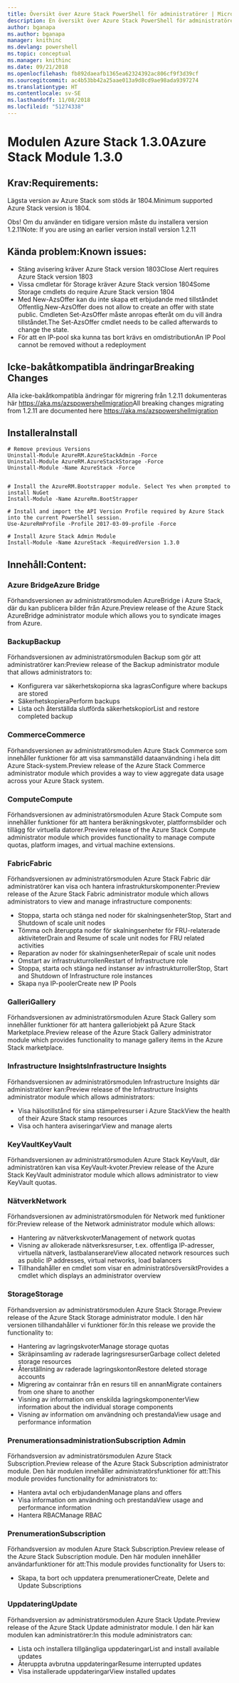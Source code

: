 ```yaml
---
title: Översikt över Azure Stack PowerShell för administratörer | Microsoft Docs
description: En översikt över Azure Stack PowerShell för administratörer med anvisningar för installation och konfiguration.
author: bganapa
ms.author: bganapa
manager: knithinc
ms.devlang: powershell
ms.topic: conceptual
ms.manager: knithinc
ms.date: 09/21/2018
ms.openlocfilehash: fb892daeafb1365ea62324392ac806cf9f3d39cf
ms.sourcegitcommit: ac4b53bb42a25aae013a9d8cd9ae98ada9397274
ms.translationtype: HT
ms.contentlocale: sv-SE
ms.lasthandoff: 11/08/2018
ms.locfileid: "51274338"
---
```

# <a name="azure-stack-module-130"></a><span data-ttu-id="72629-103">Modulen Azure Stack 1.3.0</span><span class="sxs-lookup"><span data-stu-id="72629-103">Azure Stack Module 1.3.0</span></span>

## <a name="requirements"></a><span data-ttu-id="72629-104">Krav:</span><span class="sxs-lookup"><span data-stu-id="72629-104">Requirements:</span></span>
<span data-ttu-id="72629-105">Lägsta version av Azure Stack som stöds är 1804.</span><span class="sxs-lookup"><span data-stu-id="72629-105">Minimum supported Azure Stack version is 1804.</span></span>

<span data-ttu-id="72629-106">Obs! Om du använder en tidigare version måste du installera version 1.2.11</span><span class="sxs-lookup"><span data-stu-id="72629-106">Note: If you are using an earlier version install version 1.2.11</span></span>

## <a name="known-issues"></a><span data-ttu-id="72629-107">Kända problem:</span><span class="sxs-lookup"><span data-stu-id="72629-107">Known issues:</span></span>

- <span data-ttu-id="72629-108">Stäng avisering kräver Azure Stack version 1803</span><span class="sxs-lookup"><span data-stu-id="72629-108">Close Alert requires Azure Stack version 1803</span></span>
- <span data-ttu-id="72629-109">Vissa cmdletar för Storage kräver Azure Stack version 1804</span><span class="sxs-lookup"><span data-stu-id="72629-109">Some Storage cmdlets do require Azure Stack version 1804</span></span>
- <span data-ttu-id="72629-110">Med New-AzsOffer kan du inte skapa ett erbjudande med tillståndet Offentlig.</span><span class="sxs-lookup"><span data-stu-id="72629-110">New-AzsOffer does not allow to create an offer with state public.</span></span> <span data-ttu-id="72629-111">Cmdleten Set-AzsOffer måste anropas efteråt om du vill ändra tillståndet.</span><span class="sxs-lookup"><span data-stu-id="72629-111">The Set-AzsOffer cmdlet needs to be called afterwards to change the state.</span></span>
- <span data-ttu-id="72629-112">För att en IP-pool ska kunna tas bort krävs en omdistribution</span><span class="sxs-lookup"><span data-stu-id="72629-112">An IP Pool cannot be removed without a redeployment</span></span>

## <a name="breaking-changes"></a><span data-ttu-id="72629-113">Icke-bakåtkompatibla ändringar</span><span class="sxs-lookup"><span data-stu-id="72629-113">Breaking Changes</span></span>
<span data-ttu-id="72629-114">Alla icke-bakåtkompatibla ändringar för migrering från 1.2.11 dokumenteras här https://aka.ms/azspowershellmigration</span><span class="sxs-lookup"><span data-stu-id="72629-114">All breaking changes migrating from 1.2.11 are documented here https://aka.ms/azspowershellmigration</span></span>

## <a name="install"></a><span data-ttu-id="72629-115">Installera</span><span class="sxs-lookup"><span data-stu-id="72629-115">Install</span></span>
```
# Remove previous Versions
Uninstall-Module AzureRM.AzureStackAdmin -Force
Uninstall-Module AzureRM.AzureStackStorage -Force
Uninstall-Module -Name AzureStack -Force 


# Install the AzureRM.Bootstrapper module. Select Yes when prompted to install NuGet
Install-Module -Name AzureRm.BootStrapper

# Install and import the API Version Profile required by Azure Stack into the current PowerShell session.
Use-AzureRmProfile -Profile 2017-03-09-profile -Force

# Install Azure Stack Admin Module
Install-Module -Name AzureStack -RequiredVersion 1.3.0
```
## <a name="content"></a><span data-ttu-id="72629-116">Innehåll:</span><span class="sxs-lookup"><span data-stu-id="72629-116">Content:</span></span>
### <a name="azure-bridge"></a><span data-ttu-id="72629-117">Azure Bridge</span><span class="sxs-lookup"><span data-stu-id="72629-117">Azure Bridge</span></span>
<span data-ttu-id="72629-118">Förhandsversionen av administratörsmodulen AzureBridge i Azure Stack, där du kan publicera bilder från Azure.</span><span class="sxs-lookup"><span data-stu-id="72629-118">Preview release of the Azure Stack AzureBridge administrator module which allows you to syndicate images from Azure.</span></span>

### <a name="backup"></a><span data-ttu-id="72629-119">Backup</span><span class="sxs-lookup"><span data-stu-id="72629-119">Backup</span></span>
<span data-ttu-id="72629-120">Förhandsversionen av administratörsmodulen Backup som gör att administratörer kan:</span><span class="sxs-lookup"><span data-stu-id="72629-120">Preview release of the Backup administrator module that allows administrators to:</span></span>
- <span data-ttu-id="72629-121">Konfigurera var säkerhetskopiorna ska lagras</span><span class="sxs-lookup"><span data-stu-id="72629-121">Configure where backups are stored</span></span>
- <span data-ttu-id="72629-122">Säkerhetskopiera</span><span class="sxs-lookup"><span data-stu-id="72629-122">Perform backups</span></span>
- <span data-ttu-id="72629-123">Lista och återställda slutförda säkerhetskopior</span><span class="sxs-lookup"><span data-stu-id="72629-123">List and restore completed backup</span></span>

### <a name="commerce"></a><span data-ttu-id="72629-124">Commerce</span><span class="sxs-lookup"><span data-stu-id="72629-124">Commerce</span></span>
<span data-ttu-id="72629-125">Förhandsversionen av administratörsmodulen Azure Stack Commerce som innehåller funktioner för att visa sammanställd dataanvändning i hela ditt Azure Stack-system.</span><span class="sxs-lookup"><span data-stu-id="72629-125">Preview release of the Azure Stack Commerce administrator module which provides a way to view aggregate data usage across your Azure Stack system.</span></span>

### <a name="compute"></a><span data-ttu-id="72629-126">Compute</span><span class="sxs-lookup"><span data-stu-id="72629-126">Compute</span></span>
<span data-ttu-id="72629-127">Förhandsversionen av administratörsmodulen Azure Stack Compute som innehåller funktioner för att hantera beräkningskvoter, plattformsbilder och tillägg för virtuella datorer.</span><span class="sxs-lookup"><span data-stu-id="72629-127">Preview release of the Azure Stack Compute administrator module which provides functionality to manage compute quotas, platform images, and virtual machine extensions.</span></span>

### <a name="fabric"></a><span data-ttu-id="72629-128">Fabric</span><span class="sxs-lookup"><span data-stu-id="72629-128">Fabric</span></span>
<span data-ttu-id="72629-129">Förhandsversionen av administratörsmodulen Azure Stack Fabric där administratörer kan visa och hantera infrastrukturskomponenter:</span><span class="sxs-lookup"><span data-stu-id="72629-129">Preview release of the Azure Stack Fabric administrator module which allows administrators to view and manage infrastructure components:</span></span>
- <span data-ttu-id="72629-130">Stoppa, starta och stänga ned noder för skalningsenheter</span><span class="sxs-lookup"><span data-stu-id="72629-130">Stop, Start and Shutdown of scale unit nodes</span></span>
- <span data-ttu-id="72629-131">Tömma och återuppta noder för skalningsenheter för FRU-relaterade aktiviteter</span><span class="sxs-lookup"><span data-stu-id="72629-131">Drain and Resume of scale unit nodes for FRU related activities</span></span>
- <span data-ttu-id="72629-132">Reparation av noder för skalningsenheter</span><span class="sxs-lookup"><span data-stu-id="72629-132">Repair of scale unit nodes</span></span>
- <span data-ttu-id="72629-133">Omstart av infrastrukturrollen</span><span class="sxs-lookup"><span data-stu-id="72629-133">Restart of Infrastructure role</span></span>
- <span data-ttu-id="72629-134">Stoppa, starta och stänga ned instanser av infrastrukturroller</span><span class="sxs-lookup"><span data-stu-id="72629-134">Stop, Start and Shutdown of Infrastructure role instances</span></span>
- <span data-ttu-id="72629-135">Skapa nya IP-pooler</span><span class="sxs-lookup"><span data-stu-id="72629-135">Create new IP Pools</span></span>


### <a name="gallery"></a><span data-ttu-id="72629-136">Galleri</span><span class="sxs-lookup"><span data-stu-id="72629-136">Gallery</span></span>
<span data-ttu-id="72629-137">Förhandsversionen av administratörsmodulen Azure Stack Gallery som innehåller funktioner för att hantera galleriobjekt på Azure Stack Marketplace.</span><span class="sxs-lookup"><span data-stu-id="72629-137">Preview release of the Azure Stack Gallery administrator module which provides functionality to manage gallery items in the Azure Stack marketplace.</span></span>

### <a name="infrastructure-insights"></a><span data-ttu-id="72629-138">Infrastructure Insights</span><span class="sxs-lookup"><span data-stu-id="72629-138">Infrastructure Insights</span></span>
<span data-ttu-id="72629-139">Förhandsversionen av administratörsmodulen Infrastructure Insights där administratörer kan:</span><span class="sxs-lookup"><span data-stu-id="72629-139">Preview release of the Infrastructure Insights administrator module which allows administrators:</span></span>
- <span data-ttu-id="72629-140">Visa hälsotillstånd för sina stämpelresurser i Azure Stack</span><span class="sxs-lookup"><span data-stu-id="72629-140">View the health of their Azure Stack stamp resources</span></span>
- <span data-ttu-id="72629-141">Visa och hantera aviseringar</span><span class="sxs-lookup"><span data-stu-id="72629-141">View and manage alerts</span></span>

### <a name="keyvault"></a><span data-ttu-id="72629-142">KeyVault</span><span class="sxs-lookup"><span data-stu-id="72629-142">KeyVault</span></span>
<span data-ttu-id="72629-143">Förhandsversionen av administratörsmodulen Azure Stack KeyVault, där administratören kan visa KeyVault-kvoter.</span><span class="sxs-lookup"><span data-stu-id="72629-143">Preview release of the Azure Stack KeyVault administrator module which allows administrator to view KeyVault quotas.</span></span>

### <a name="network"></a><span data-ttu-id="72629-144">Nätverk</span><span class="sxs-lookup"><span data-stu-id="72629-144">Network</span></span>
<span data-ttu-id="72629-145">Förhandsversionen av administratörsmodulen för Network med funktioner för:</span><span class="sxs-lookup"><span data-stu-id="72629-145">Preview release of the Network administrator module which allows:</span></span>
- <span data-ttu-id="72629-146">Hantering av nätverkskvoter</span><span class="sxs-lookup"><span data-stu-id="72629-146">Management of network quotas</span></span>
- <span data-ttu-id="72629-147">Visning av allokerade nätverksresurser, t.ex. offentliga IP-adresser, virtuella nätverk, lastbalanserare</span><span class="sxs-lookup"><span data-stu-id="72629-147">View allocated network resources such as public IP addresses, virtual networks, load balancers</span></span>
- <span data-ttu-id="72629-148">Tillhandahåller en cmdlet som visar en administratörsöversikt</span><span class="sxs-lookup"><span data-stu-id="72629-148">Provides a cmdlet which displays an administrator overview</span></span>

### <a name="storage"></a><span data-ttu-id="72629-149">Storage</span><span class="sxs-lookup"><span data-stu-id="72629-149">Storage</span></span>
<span data-ttu-id="72629-150">Förhandsversion av administratörsmodulen Azure Stack Storage.</span><span class="sxs-lookup"><span data-stu-id="72629-150">Preview release of the Azure Stack Storage administrator module.</span></span>  <span data-ttu-id="72629-151">I den här versionen tillhandahåller vi funktioner för:</span><span class="sxs-lookup"><span data-stu-id="72629-151">In this release we provide the functionality to:</span></span>
- <span data-ttu-id="72629-152">Hantering av lagringskvoter</span><span class="sxs-lookup"><span data-stu-id="72629-152">Manage storage quotas</span></span>
- <span data-ttu-id="72629-153">Skräpinsamling av raderade lagringsresurser</span><span class="sxs-lookup"><span data-stu-id="72629-153">Garbage collect deleted storage resources</span></span>
- <span data-ttu-id="72629-154">Återställning av raderade lagringskonton</span><span class="sxs-lookup"><span data-stu-id="72629-154">Restore deleted storage accounts</span></span>
- <span data-ttu-id="72629-155">Migrering av containrar från en resurs till en annan</span><span class="sxs-lookup"><span data-stu-id="72629-155">Migrate containers from one share to another</span></span>
- <span data-ttu-id="72629-156">Visning av information om enskilda lagringskomponenter</span><span class="sxs-lookup"><span data-stu-id="72629-156">View information about the individual storage components</span></span>
- <span data-ttu-id="72629-157">Visning av information om användning och prestanda</span><span class="sxs-lookup"><span data-stu-id="72629-157">View usage and performance information</span></span>

### <a name="subscription-admin"></a><span data-ttu-id="72629-158">Prenumerationsadministration</span><span class="sxs-lookup"><span data-stu-id="72629-158">Subscription Admin</span></span>
<span data-ttu-id="72629-159">Förhandsversion av administratörsmodulen Azure Stack Subscription.</span><span class="sxs-lookup"><span data-stu-id="72629-159">Preview release of the Azure Stack Subscription administrator module.</span></span>  <span data-ttu-id="72629-160">Den här modulen innehåller administratörsfunktioner för att:</span><span class="sxs-lookup"><span data-stu-id="72629-160">This module provides functionality for administrators to:</span></span>
- <span data-ttu-id="72629-161">Hantera avtal och erbjudanden</span><span class="sxs-lookup"><span data-stu-id="72629-161">Manage plans and offers</span></span>
- <span data-ttu-id="72629-162">Visa information om användning och prestanda</span><span class="sxs-lookup"><span data-stu-id="72629-162">View usage and performance information</span></span>
- <span data-ttu-id="72629-163">Hantera RBAC</span><span class="sxs-lookup"><span data-stu-id="72629-163">Manage RBAC</span></span>

### <a name="subscription"></a><span data-ttu-id="72629-164">Prenumeration</span><span class="sxs-lookup"><span data-stu-id="72629-164">Subscription</span></span>
<span data-ttu-id="72629-165">Förhandsversion av modulen Azure Stack Subscription.</span><span class="sxs-lookup"><span data-stu-id="72629-165">Preview release of the Azure Stack Subscription module.</span></span>  <span data-ttu-id="72629-166">Den här modulen innehåller användarfunktioner för att:</span><span class="sxs-lookup"><span data-stu-id="72629-166">This module provides functionality for Users to:</span></span>
- <span data-ttu-id="72629-167">Skapa, ta bort och uppdatera prenumerationer</span><span class="sxs-lookup"><span data-stu-id="72629-167">Create, Delete and Update Subscriptions</span></span>

### <a name="update"></a><span data-ttu-id="72629-168">Uppdatering</span><span class="sxs-lookup"><span data-stu-id="72629-168">Update</span></span>
<span data-ttu-id="72629-169">Förhandsversion av administratörsmodulen Azure Stack Update.</span><span class="sxs-lookup"><span data-stu-id="72629-169">Preview release of the Azure Stack Update administrator module.</span></span>  <span data-ttu-id="72629-170">I den här kan modulen kan administratörer:</span><span class="sxs-lookup"><span data-stu-id="72629-170">In this module administrators can:</span></span>
- <span data-ttu-id="72629-171">Lista och installera tillgängliga uppdateringar</span><span class="sxs-lookup"><span data-stu-id="72629-171">List and install available updates</span></span>
- <span data-ttu-id="72629-172">Återuppta avbrutna uppdateringar</span><span class="sxs-lookup"><span data-stu-id="72629-172">Resume interrupted updates</span></span>
- <span data-ttu-id="72629-173">Visa installerade uppdateringar</span><span class="sxs-lookup"><span data-stu-id="72629-173">View installed updates</span></span>
